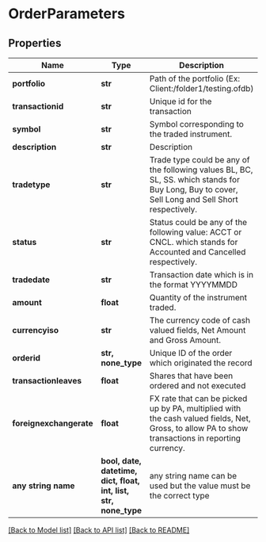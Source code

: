 # OrderParameters


## Properties
Name | Type | Description | Notes
------------ | ------------- | ------------- | -------------
**portfolio** | **str** | Path of the portfolio (Ex: Client:/folder1/testing.ofdb) | 
**transactionid** | **str** | Unique id for the transaction | 
**symbol** | **str** | Symbol corresponding to the traded instrument. | 
**description** | **str** | Description | 
**tradetype** | **str** | Trade type could be any of the following values BL, BC, SL, SS.  which stands for Buy Long, Buy to cover, Sell Long and Sell Short respectively. | 
**status** | **str** | Status could be any of the following value: ACCT or CNCL.  which stands for Accounted and Cancelled respectively. | 
**tradedate** | **str** | Transaction date which is in the format YYYYMMDD | 
**amount** | **float** | Quantity of the instrument traded. | 
**currencyiso** | **str** | The currency code of cash valued fields, Net Amount and Gross Amount. | 
**orderid** | **str, none_type** | Unique ID of the order which originated the record | [optional] 
**transactionleaves** | **float** | Shares that have been ordered and not executed | [optional] 
**foreignexchangerate** | **float** | FX rate that can be picked up by PA, multiplied with the cash valued fields, Net, Gross, to allow PA to show transactions in reporting currency. | [optional] 
**any string name** | **bool, date, datetime, dict, float, int, list, str, none_type** | any string name can be used but the value must be the correct type | [optional]

[[Back to Model list]](../README.md#documentation-for-models) [[Back to API list]](../README.md#documentation-for-api-endpoints) [[Back to README]](../README.md)


